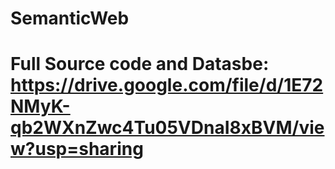 # SemanticWeb
# Full Source code and Datasbe: https://drive.google.com/file/d/1E72NMyK-qb2WXnZwc4Tu05VDnaI8xBVM/view?usp=sharing 
